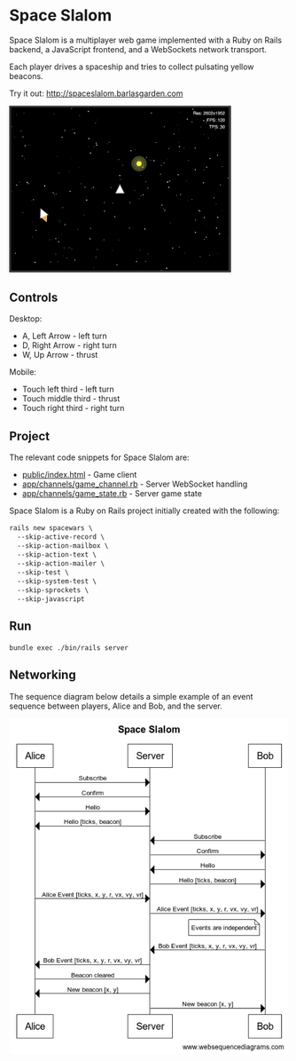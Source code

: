 # Space Slalom

Space Slalom is a multiplayer web game implemented
with a Ruby on Rails backend, a JavaScript frontend, and a WebSockets network transport. 

Each player drives a spaceship and tries to collect pulsating yellow beacons.

Try it out: http://spaceslalom.barlasgarden.com

<img src="screenshot.png" alt="Slalom Screenshot" width="400">

## Controls

Desktop:

- A, Left Arrow - left turn
- D, Right Arrow - right turn
- W, Up Arrow - thrust

Mobile:

- Touch left third - left turn
- Touch middle third - thrust
- Touch right third - right turn

## Project

The relevant code snippets for Space Slalom are:

- [public/index.html](public/index.html) - Game client
- [app/channels/game_channel.rb](app/channels/game_channel.rb) - Server WebSocket handling
- [app/channels/game_state.rb](app/channels/game_state.rb) - Server game state

Space Slalom is a Ruby on Rails project initially created with the following:

```
rails new spacewars \
  --skip-active-record \
  --skip-action-mailbox \
  --skip-action-text \
  --skip-action-mailer \
  --skip-test \
  --skip-system-test \
  --skip-sprockets \
  --skip-javascript
```

## Run

```
bundle exec ./bin/rails server
```

## Networking

The sequence diagram below details a simple example of an event sequence
between players, Alice and Bob, and the server.

![Sequence Diagram](sequence.png)
